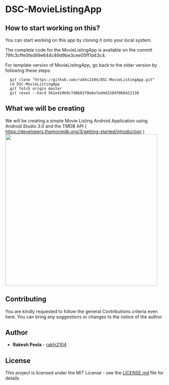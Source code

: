 # DSC-MovieListingApp

## How to start working on this?
You can start working on this app by cloning it onto your local system.

The complete code for the MovieListingApp is available on the commit 79fc3cffe0fed99e644c89d9be3cee05ff1d43c4.

For template version of MovieListingApp, go back to the older version by following these steps:
```git
  git clone "https://github.com/rakhi2104/DSC-MovieListingApp.git"
  cd DSC-MovieListingApp
  git fetch origin master
  git reset --hard 561e410b9c7d0b02f0e6e7ed4d2204f068422130
```

## What we will be creating 

We will be creating a simple Movie Listing Android Application using Android Studio 3.0 and the TMDB API ( https://developers.themoviedb.org/3/getting-started/introduction )
<br>
<img src="https://res.cloudinary.com/crack-jack/image/upload/v1512662888/DSC-MovieListing.jpg" height="480" style="text-align: center">

## Contributing

You are kindly requested to follow the general Contributions criteria even here. You can bring any suggestions or changes to the notice of the author.

## Author

* **Rakesh Peela** - [rakhi2104](https://github.com/rakhi2104)

## License

This project is licensed under the MIT License - see the [LICENSE.md](LICENSE.md) file for details
